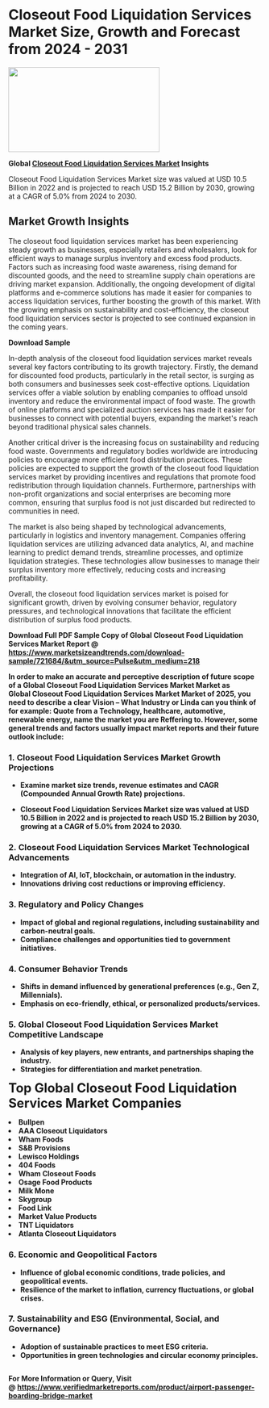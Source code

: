 <H1>Closeout Food Liquidation Services Market Size, Growth and Forecast from 2024 - 2031</H1><img class="aligncenter size-medium wp-image-584254" src="https://thirdeyenews.in/wp-content/uploads/2024/09/Global-Market-Research-300x168.jpeg" alt="" width="300" height="168" /><p><strong>Global&nbsp;<a href="https://www.marketsizeandtrends.com/download-sample/721684/&amp;utm_source=Pulse&amp;utm_medium=218">Closeout Food Liquidation Services Market</a> Insights</strong></p><p>Closeout Food Liquidation Services Market size was valued at USD 10.5 Billion in 2022 and is projected to reach USD 15.2 Billion by 2030, growing at a CAGR of 5.0% from 2024 to 2030.</p><p><h2>Market Growth Insights</h2> <p>The closeout food liquidation services market has been experiencing steady growth as businesses, especially retailers and wholesalers, look for efficient ways to manage surplus inventory and excess food products. Factors such as increasing food waste awareness, rising demand for discounted goods, and the need to streamline supply chain operations are driving market expansion. Additionally, the ongoing development of digital platforms and e-commerce solutions has made it easier for companies to access liquidation services, further boosting the growth of this market. With the growing emphasis on sustainability and cost-efficiency, the closeout food liquidation services sector is projected to see continued expansion in the coming years.</p> <p><strong>Download Sample</strong></p> <p>In-depth analysis of the closeout food liquidation services market reveals several key factors contributing to its growth trajectory. Firstly, the demand for discounted food products, particularly in the retail sector, is surging as both consumers and businesses seek cost-effective options. Liquidation services offer a viable solution by enabling companies to offload unsold inventory and reduce the environmental impact of food waste. The growth of online platforms and specialized auction services has made it easier for businesses to connect with potential buyers, expanding the market's reach beyond traditional physical sales channels.</p> <p>Another critical driver is the increasing focus on sustainability and reducing food waste. Governments and regulatory bodies worldwide are introducing policies to encourage more efficient food distribution practices. These policies are expected to support the growth of the closeout food liquidation services market by providing incentives and regulations that promote food redistribution through liquidation channels. Furthermore, partnerships with non-profit organizations and social enterprises are becoming more common, ensuring that surplus food is not just discarded but redirected to communities in need.</p> <p>The market is also being shaped by technological advancements, particularly in logistics and inventory management. Companies offering liquidation services are utilizing advanced data analytics, AI, and machine learning to predict demand trends, streamline processes, and optimize liquidation strategies. These technologies allow businesses to manage their surplus inventory more effectively, reducing costs and increasing profitability.</p> <p>Overall, the closeout food liquidation services market is poised for significant growth, driven by evolving consumer behavior, regulatory pressures, and technological innovations that facilitate the efficient distribution of surplus food products.</p> <p><strong></p><p><span class=""><strong>Download Full PDF Sample Copy of Global Closeout Food Liquidation Services Market Report</strong> @ <a href="https://www.marketsizeandtrends.com/download-sample/721684/&amp;utm_source=Pulse&amp;utm_medium=218" target="_blank">https://www.marketsizeandtrends.com/download-sample/721684/&amp;utm_source=Pulse&amp;utm_medium=218</a></span></p><p>In order to make an accurate and perceptive description of future scope of a Global&nbsp;Closeout Food Liquidation Services Market Market as Global&nbsp;Closeout Food Liquidation Services Market Market of 2025, you need to describe a clear Vision &ndash; What Industry or Linda can you think of for example: Quote from a Technology, healthcare, automotive, renewable energy, name the market you are Reffering to. However, some general trends and factors usually impact market reports and their future outlook include:</p><h3>1.&nbsp;<strong>Closeout Food Liquidation Services Market Growth Projections</strong></h3><ul><li>Examine market size trends, revenue estimates and CAGR (Compounded Annual Growth Rate) projections.</li><li><p>Closeout Food Liquidation Services Market size was valued at USD 10.5 Billion in 2022 and is projected to reach USD 15.2 Billion by 2030, growing at a CAGR of 5.0% from 2024 to 2030.</p></li></ul><h3>2.&nbsp;<strong>Closeout Food Liquidation Services Market Technological Advancements</strong></h3><ul><li>Integration of AI, IoT, blockchain, or automation in the industry.</li><li>Innovations driving cost reductions or improving efficiency.</li></ul><h3>3.&nbsp;<strong>Regulatory and Policy Changes</strong></h3><ul><li>Impact of global and regional regulations, including sustainability and carbon-neutral goals.</li><li>Compliance challenges and opportunities tied to government initiatives.</li></ul><h3>4.&nbsp;<strong>Consumer Behavior Trends</strong></h3><ul><li>Shifts in demand influenced by generational preferences (e.g., Gen Z, Millennials).</li><li>Emphasis on eco-friendly, ethical, or personalized products/services.</li></ul><h3>5.&nbsp;<strong>Global Closeout Food Liquidation Services Market Competitive Landscape</strong></h3><ul><li>Analysis of key players, new entrants, and partnerships shaping the industry.</li><li>Strategies for differentiation and market penetration.</li></ul><p data-pm-slice="1 1 []"><span style="color: inherit; font-family: inherit; font-size: 25px;">Top Global Closeout Food Liquidation Services Market Companies</span></p><div class="" data-test-id=""><p><li>Bullpen</li><li> AAA Closeout Liquidators</li><li> Wham Foods</li><li> S&B Provisions</li><li> Lewisco Holdings</li><li> 404 Foods</li><li> Wham Closeout Foods</li><li> Osage Food Products</li><li> Milk Mone</li><li> Skygroup</li><li> Food Link</li><li> Market Value Products</li><li> TNT Liquidators</li><li> Atlanta Closeout Liquidators</li></p></div><h3>6.&nbsp;<strong>Economic and Geopolitical Factors</strong></h3><ul><li>Influence of global economic conditions, trade policies, and geopolitical events.</li><li>Resilience of the market to inflation, currency fluctuations, or global crises.</li></ul><h3>7.&nbsp;<strong>Sustainability and ESG (Environmental, Social, and Governance)</strong></h3><ul><li>Adoption of sustainable practices to meet ESG criteria.</li><li>Opportunities in green technologies and circular economy principles.</li></ul><h2><strong style="font-size: 14px;">For More Information or Query, Visit @&nbsp;</strong><a style="background-color: #ffffff; font-size: 14px;" href="https://www.marketsizeandtrends.com/report/closeout-food-liquidation-services-market/" target="_blank">https://www.verifiedmarketreports.com/product/airport-passenger-boarding-bridge-market</a></h2>
